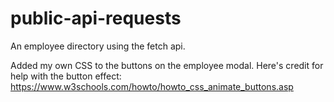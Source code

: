 # public-api-requests
 An employee directory using the fetch api.
 
 Added my own CSS to the buttons on the employee modal. Here's credit for help with the button effect:
 https://www.w3schools.com/howto/howto_css_animate_buttons.asp
